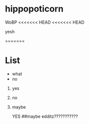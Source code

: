 hippopoticorn
=============

WoBP
<<<<<<< HEAD
<<<<<<< HEAD
 
 
 yesh  
 
 
=======
# List
* what
* no
1. yes
2. no
3. maybe


   YES
   ##maybe
edditz???????????